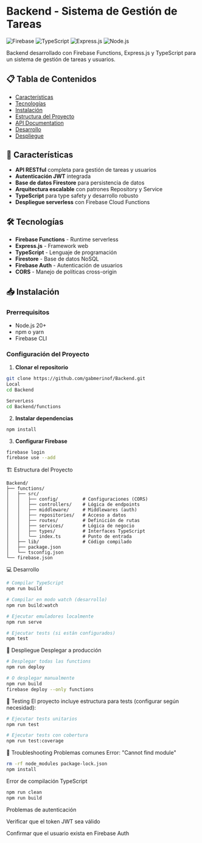 # Backend - Sistema de Gestión de Tareas

![Firebase](https://img.shields.io/badge/Firebase-FFCA28?style=for-the-badge&logo=firebase&logoColor=black)
![TypeScript](https://img.shields.io/badge/TypeScript-007ACC?style=for-the-badge&logo=typescript&logoColor=white)
![Express.js](https://img.shields.io/badge/Express.js-404D59?style=for-the-badge)
![Node.js](https://img.shields.io/badge/Node.js-339933?style=for-the-badge&logo=nodedotjs&logoColor=white)

Backend desarrollado con Firebase Functions, Express.js y TypeScript para un sistema de gestión de tareas y usuarios.

## 📋 Tabla de Contenidos

- [Características](#-características)
- [Tecnologías](#-tecnologías)
- [Instalación](#-instalación)
- [Estructura del Proyecto](#-estructura-del-proyecto)
- [API Documentation](#-api-documentation)
- [Desarrollo](#-desarrollo)
- [Despliegue](#-despliegue)

## 🚀 Características

- **API RESTful** completa para gestión de tareas y usuarios
- **Autenticación JWT** integrada
- **Base de datos Firestore** para persistencia de datos
- **Arquitectura escalable** con patrones Repository y Service
- **TypeScript** para type safety y desarrollo robusto
- **Despliegue serverless** con Firebase Cloud Functions

## 🛠 Tecnologías

- **Firebase Functions** - Runtime serverless
- **Express.js** - Framework web
- **TypeScript** - Lenguaje de programación
- **Firestore** - Base de datos NoSQL
- **Firebase Auth** - Autenticación de usuarios
- **CORS** - Manejo de políticas cross-origin

## 📥 Instalación

### Prerrequisitos

- Node.js 20+ 
- npm o yarn
- Firebase CLI

### Configuración del Proyecto

1. **Clonar el repositorio**
```bash
git clone https://github.com/gabmerinof/Backend.git
Local
cd Backend

ServerLess
cd Backend/functions
```

2. **Instalar dependencias**
```bash
npm install
```

3. **Configurar Firebase**
```bash
firebase login
firebase use --add
```

🏗 Estructura del Proyecto
```text
Backend/
├── functions/
│   ├── src/
│   │   ├── config/         # Configuraciones (CORS)
│   │   ├── controllers/    # Lógica de endpoints
│   │   ├── middleware/     # Middlewares (auth)
│   │   ├── repositories/   # Acceso a datos
│   │   ├── routes/         # Definición de rutas
│   │   ├── services/       # Lógica de negocio
│   │   ├── types/          # Interfaces TypeScript
│   │   └── index.ts        # Punto de entrada
│   ├── lib/                # Código compilado
│   ├── package.json
│   └── tsconfig.json
└── firebase.json
```
💻 Desarrollo
```bash
# Compilar TypeScript
npm run build

# Compilar en modo watch (desarrollo)
npm run build:watch

# Ejecutar emuladores localmente
npm run serve

# Ejecutar tests (si están configurados)
npm test
```

🚀 Despliegue
Desplegar a producción
```bash
# Desplegar todas las functions
npm run deploy

# O desplegar manualmente
npm run build
firebase deploy --only functions
```

🧪 Testing
El proyecto incluye estructura para tests (configurar según necesidad):
```bash
# Ejecutar tests unitarios
npm run test

# Ejecutar tests con cobertura
npm run test:coverage
```

🐛 Troubleshooting
Problemas comunes
Error: "Cannot find module"
```bash
rm -rf node_modules package-lock.json
npm install
```

Error de compilación TypeScript
```bash
npm run clean
npm run build
```

Problemas de autenticación

Verificar que el token JWT sea válido

Confirmar que el usuario exista en Firebase Auth
